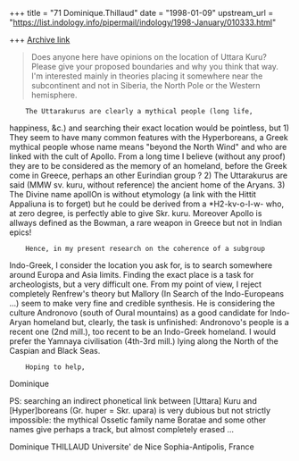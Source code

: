 +++
title = "71 Dominique.Thillaud"
date = "1998-01-09"
upstream_url = "https://list.indology.info/pipermail/indology/1998-January/010333.html"

+++
[Archive link](https://list.indology.info/pipermail/indology/1998-January/010333.html)

>Does anyone here have opinions on the location of Uttara Kuru?
>Please give your proposed boundaries and why you think that
>way.  I'm interested mainly in theories placing it somewhere near
>the subcontinent and not in Siberia, the North Pole or the Western
>hemisphere.

        The Uttarakurus are clearly a mythical people (long life,
happiness, &c.) and searching their exact location would be pointless, but
        1) They seem to have many common features with the Hyperboreans, a
Greek mythical people whose name means "beyond the North Wind" and who are
linked with the cult of Apollo. From a long time I believe (without any
proof) they are to be considered as the memory of an homeland, before the
Greek come in Greece, perhaps an other Eurindian group ?
        2) The Uttarakurus are said (MMW sv. kuru, without reference) the
ancient home of the Aryans.
        3) The Divine name apollOn is without etymology (a link with the
Hittit Appaliuna is to forget) but he could be derived from a *H2-kv-o-l-w-
who, at zero degree, is perfectly able to give Skr. kuru. Moreover Apollo
is allways defined as the Bowman, a rare weapon in Greece but not in Indian
epics!

        Hence, in my present research on the coherence of a subgroup
Indo-Greek, I consider the location you ask for, is to search somewhere
around Europa and Asia limits. Finding the exact place is a task for
archeologists, but a very difficult one. From my point of view, I reject
completely Renfrew's theory but Mallory (In Search of the Indo-Europeans
...) seem to make very fine and credible synthesis. He is considering the
culture Andronovo (south of Oural mountains) as a good candidate for
Indo-Aryan homeland but, clearly, the task is unfinished: Andronovo's
people is a recent one (2nd mill.), too recent to be an Indo-Greek
homeland. I would prefer the Yamnaya civilisation (4th-3rd mill.) lying
along the North of the Caspian and Black Seas.

        Hoping to help,
Dominique

PS: searching an indirect phonetical link between [Uttara] Kuru and
[Hyper]boreans (Gr. huper = Skr. upara) is very dubious but not strictly
impossible: the mythical Ossetic family name Boratae and some other names
give perhaps a track, but almost completely erased ...

Dominique THILLAUD
Universite' de Nice Sophia-Antipolis, France



